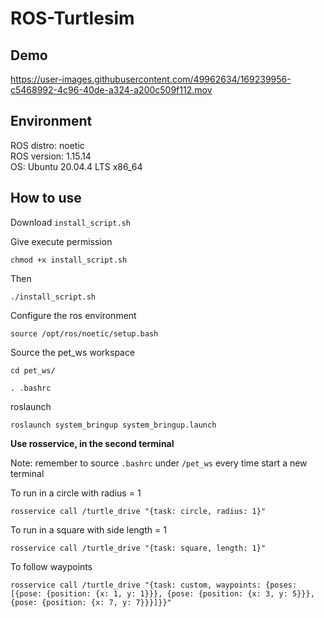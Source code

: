 # ROS-Turtlesim
## Demo


https://user-images.githubusercontent.com/49962634/169239956-c5468992-4c96-40de-a324-a200c509f112.mov


## Environment
ROS distro: noetic <br>
ROS version: 1.15.14 <br>
OS: Ubuntu 20.04.4 LTS x86_64
## How to use
Download `install_script.sh`

Give execute permission
```
chmod +x install_script.sh
```
Then
```
./install_script.sh
```
Configure the ros environment
```
source /opt/ros/noetic/setup.bash
```
Source the pet_ws workspace
```
cd pet_ws/
```
```
. .bashrc
```
roslaunch
```
roslaunch system_bringup system_bringup.launch
```

**Use rosservice, in the second terminal**

Note: remember to source `.bashrc` under `/pet_ws` every time start a new terminal

To run in a circle with radius = 1
```
rosservice call /turtle_drive "{task: circle, radius: 1}"
```
To run in a square with side length = 1
```
rosservice call /turtle_drive "{task: square, length: 1}"
```
To follow waypoints
```
rosservice call /turtle_drive "{task: custom, waypoints: {poses: [{pose: {position: {x: 1, y: 1}}}, {pose: {position: {x: 3, y: 5}}}, {pose: {position: {x: 7, y: 7}}}]}}"
```

